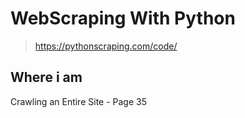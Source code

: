 # WebScraping With Python

> https://pythonscraping.com/code/


## Where i am

Crawling an Entire Site - Page 35